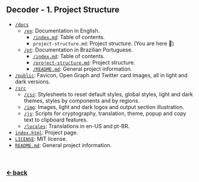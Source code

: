 ## Decoder - 1. Project Structure
- [`/docs`](/docs)
  - [`/en`](/docs/en): Documentation in English.
    - [`/index.md`](/docs/en/index.md): Table of contents.
    - `project-structure.md`: Project structure. (You are here 📍)
  - [`/pt`](/docs/pt): Documentation in Brazilian Portuguese.
    - [`/index.md`](/docs/pt/index.md): Table of contents.
    - [`/project-structure.md`](/docs/pt/project-structure.md): Project structure.
    - [`/README.md`](/docs/pt/README.md): General project information.
- [`/public`](/public): Favicon, Open Graph and Twitter card images, all in light and dark versions.
- [`/src`](/src)
  - [`/css`](/src/css): Stylesheets to reset default styles, global styles, light and dark themes, styles by components and by regions.
  - [`/img`](/src/img): Images, light and dark logos and output section illustration.
  - [`/js`](/src/js): Scripts for cryptography, translation, theme, popup and copy text to clipboard features.
  - [`/locales`](/src/locales): Translations in en-US and pt-BR.
- [`index.html`](/index.html): Project page.
- [`LICENSE`](/LICENSE): MIT license.
- [`README.md`](/README.md): General project information.

<br>

### [🡨 back](/docs/en/index.md)
